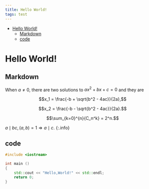 ```yaml
---
title: Hello World!
tags: test
---
```


<!-- vim-markdown-toc GFM -->

* [Hello World!](#hello-world)
    * [Markdown](#markdown)
    * [code](#code)

<!-- vim-markdown-toc -->

# Hello World!
<!--more-->
## Markdown
When $a \ne 0$, there are two solutions to $ax^2 + bx + c = 0$ and they are

$$x_1 = \frac{-b + \sqrt{b^2 - 4ac}}{2a},$$

$$x_2 = \frac{-b - \sqrt{b^2 - 4ac}}{2a}.$$

$$\sum_{k=0}^{n}{C_n^k} = 2^n.$$

$a \mid bc, (a,b) = 1 \Rightarrow a \mid c$.
{:.info}


## code
```cpp
#include <iostream>

int main ()
{
    std::cout << "Hello,World!" << std::endl;
    return 0;
}
```
